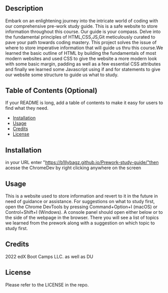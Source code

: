 # <Prework-study-guide>

## Description

Embark on an enlightening journey into the intricate world of coding with our comprehensive pre-work study guide. This is a safe website to store information throughout this course. Our guide is your compass. Delve into the fundamental principles of HTML,CSS,JS,Git meticulously curated to pave your path towards coding mastery. This project solves the issue of where to store imperative information that will guide us thru this course.We learned the basic outline of HTML by building the fundamentals of most modern websites and used CSS to give the website a more modern look with some basic margin, padding as well as a few essential CSS attributes and finally we learned some Javascript using if and for statements to give our website some structure to guide us what to study.

## Table of Contents (Optional)

If your README is long, add a table of contents to make it easy for users to find what they need.

- [Installation](#installation)
- [Usage](#usage)
- [Credits](#credits)
- [License](#license)

## Installation

in your URL enter "https://b1llybagz.github.io/Prework-study-guide/"then acesse the ChromeDev by right clicking anywhere on the screen

## Usage

This is a website used to store information and revert to it in the future in need of guidance or assistance. For suggestions on what to study first, open the Chrome DevTools by pressing Command+Option+I (macOS) or Control+Shift+I (Windows). A console panel should open either below or to the side of the webpage in the browser. There you will see a list of topics we learned from the prework along with a suggestion on which topic to study first.


## Credits

2022 edX Boot Camps LLC.
as well as DU

## License

Please refer to the LICENSE in the repo.

